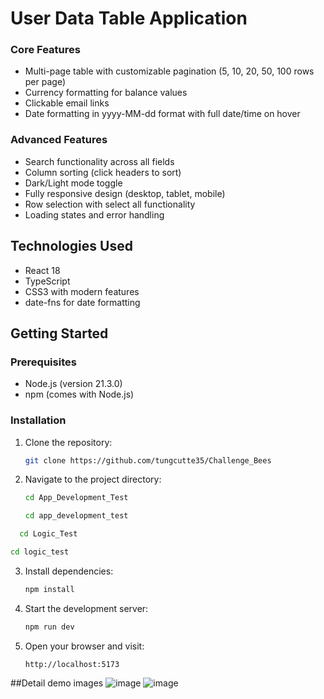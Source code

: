 # User Data Table Application

### Core Features

-  Multi-page table with customizable pagination (5, 10, 20, 50, 100 rows per page)
-  Currency formatting for balance values
-  Clickable email links
-  Date formatting in yyyy-MM-dd format with full date/time on hover

### Advanced Features

-  Search functionality across all fields
-  Column sorting (click headers to sort)
-  Dark/Light mode toggle
-  Fully responsive design (desktop, tablet, mobile)
-  Row selection with select all functionality
-  Loading states and error handling

## Technologies Used

- React 18
- TypeScript
- CSS3 with modern features
- date-fns for date formatting

## Getting Started

### Prerequisites

- Node.js (version 21.3.0)
- npm (comes with Node.js)

### Installation

1. Clone the repository:

   ```bash
   git clone https://github.com/tungcutte35/Challenge_Bees
   ```

2. Navigate to the project directory:

   ```bash
   cd App_Development_Test
   ```

   ```bash
   cd app_development_test
   ```

 ```bash
   cd Logic_Test
   ```

   ```bash
   cd logic_test
   ```

3. Install dependencies:
   ```bash
   npm install
   ```
4. Start the development server:
   ```bash
   npm run dev
   ```
5. Open your browser and visit:
   ```
   http://localhost:5173
   ```

##Detail demo images
![image](https://github.com/user-attachments/assets/e4758890-8522-46f7-b8d1-88e94da3e48c)
![image](https://github.com/user-attachments/assets/17908bff-3457-4b1c-876e-fb5746d9cb5e)



